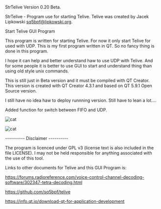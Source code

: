 StrTelive Version 0.20 Beta. 

StrTelive - Program use for starting Telive.
Telive was created by Jacek Lipkowski sq5bpf@lipkowski.org. 

Start Telive GUI Program

This program is written for starting Telive. For now it only start Telive for used with UDP. 
This is my first program written in QT. 
So no fancy thing is done in this program.

I hope it can help and better understand haw to use UDP with Telive. And for some people it is 
better to use GUI to start and understand thing than using old style unix commands. 

This is still just in Beta version and it must be compiled with QT Creator. 
This version is created with QT Creator 4.3.1 and based on QT 5.9.1 Open Source version.

I still have no idea haw to deploy runnning version. Still have to lean a lot.... 

Added function for switch between FIFO and UDP.

![cat](https://github.com/oz1jua/StrTelive/blob/master/Screenshot%20at%202018-01-26%2002:22:38.png)

![cat](https://github.com/oz1jua/StrTelive/blob/master/Screenshot%20at%202018-01-26%2002:22:55.png)

---------- Disclaimer ----------

The program is licenced under GPL v3 (license text is also included in the file LICENSE). 
I may not be held responsible for anything associated with the use of this tool.


Links to other documents for Telive and this GUI Program is:

https://forums.radioreference.com/voice-control-channel-decoding-software/302347-tetra-decoding.html

https://github.com/sq5bpf/telive

https://info.qt.io/download-qt-for-application-development
